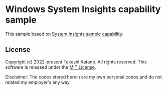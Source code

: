 # Windows System Insights capability sample

This sample based on [System Insights sample capability](https://github.com/Microsoft/Windows-classic-samples/tree/main/Samples/SystemInsights).

## License

Copyright (c) 2022-present Takeshi Katano. All rights reserved. This software is released under the [MIT License](https://github.com/tksh164/windows-system-insights-capability-sample/blob/master/LICENSE).

Disclaimer: The codes stored herein are my own personal codes and do not related my employer's any way.

